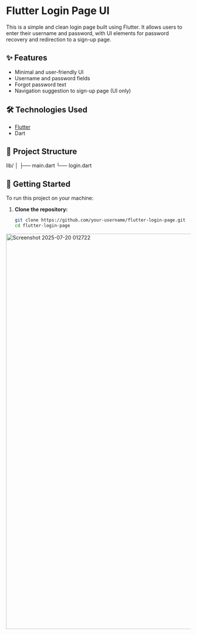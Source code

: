 # Flutter Login Page UI

This is a simple and clean login page built using Flutter. It allows users to enter their username and password, with UI elements for password recovery and redirection to a sign-up page.

## ✨ Features

- Minimal and user-friendly UI
- Username and password fields
- Forgot password text
- Navigation suggestion to sign-up page (UI only)

## 🛠️ Technologies Used

- [Flutter](https://flutter.dev/)
- Dart

## 📁 Project Structure

lib/
│
├── main.dart 
└── login.dart


## 🚀 Getting Started

To run this project on your machine:

1. **Clone the repository:**
   ```bash
   git clone https://github.com/your-username/flutter-login-page.git
   cd flutter-login-page


<img width="1920" height="1080" alt="Screenshot 2025-07-20 012722" src="https://github.com/user-attachments/assets/8e1435c5-ef4c-475f-a3b9-e815c246e271" />

